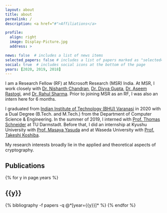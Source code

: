 ```yaml
---
layout: about
title: about
permalink: /
description: <a href="#">Affiliations</a>

profile:
  align: right
  image: Display-Picture.jpg
  address: >

news: false  # includes a list of news items
selected_papers: false # includes a list of papers marked as "selected={true}"
social: true  # includes social icons at the bottom of the page
years: [2020, 2019, 2018]
---
```


I am a Research Fellow (RF) at Microsoft Research (MSR) India. At MSR, I work closely with [Dr.&nbsp;Nishanth Chandran](https://www.microsoft.com/en-us/research/people/nichandr/), [Dr. Divya Gupta](https://www.microsoft.com/en-us/research/people/digup/), [Dr. Aseem Rastogi](https://www.microsoft.com/en-us/research/people/aseemr/), and [Dr. Rahul Sharma](https://www.microsoft.com/en-us/research/people/rahsha/). Prior to joining MSR as an RF, I was also an intern here for 6 months.

I graduated from [Indian Institute of Technology (BHU) Varanasi](https://www.iitbhu.ac.in/) in 2020 with a Dual Degree (B.Tech. and M.Tech.) from the Department of Computer Science & Engineering.
In the summer of 2019, I interned with [Prof. Thomas Schneider](https://www.sites.google.com/site/thomaschneider/) at TU Darmstadt.
Before that, I did an internship at Kyushu University with [Prof. Masaya Yasuda](https://myasuda.imi.kyushu-u.ac.jp/en/) and at Waseda University with [Prof. Takeshi Koshiba](http://www.f.waseda.jp/tkoshiba/).

My research interests broadly lie in the applied and theoretical aspects of cryptography.

<div class="publications">
<h2>Publications</h2>
{% for y in page.years %}
  <h2 class="year"><b>{{y}}</b></h2>
  {% bibliography -f papers -q @*[year={{y}}]* %}
{% endfor %}
</div>
